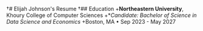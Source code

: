 †# Elijah Johnson's  Resume
†## Education
+**Northeastern University**, Khoury College of Computer Sciences 
 +**Candidate: Bachelor of Science in Data Science and Economics*
+Boston, MA • Sep 2023 - May 2027